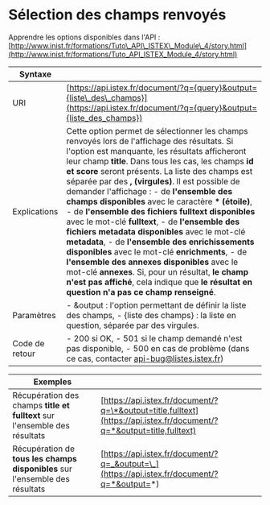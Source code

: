 # Sélection des champs renvoyés

Apprendre les options disponibles dans l'API : [http://www.inist.fr/formations/Tuto\_API\_ISTEX\_Module\_4/story.html](http://www.inist.fr/formations/Tuto_API_ISTEX_Module_4/story.html)

| Syntaxe |  |
| --- | --- |
| URI | [https://api.istex.fr/document/?q={query}&output={liste\_des\_champs}](https://api.istex.fr/document/?q={query}&output={liste_des_champs}) |
| Explications | Cette option permet de sélectionner les champs renvoyés lors de l'affichage des résultats.  Si l'option est manquante, les résultats afficheront leur champ **title**. Dans tous les cas, les champs **id et score** seront présents.  La liste des champs est séparée par des **, \(virgules\)**.  Il est possible de demander l'affichage :   - de **l'ensemble des champs disponibles** avec le caractère **\* \(étoile\)**,   - de **l'ensemble des fichiers fulltext disponibles** avec le mot-clé **fulltext**,   - de **l'ensemble des fichiers metadata disponibles** avec le mot-clé **metadata**,   - de **l'ensemble des enrichissements disponibles** avec le mot-clé **enrichments**,   - de **l'ensemble des annexes disponibles** avec le mot-clé **annexes**.   Si, pour un résultat, **le champ n'est pas affiché**, cela indique que **le résultat en question n'a pas ce champ renseigné**. |
| Paramètres | - &output : l'option permettant de définir la liste des champs, - {liste des champs} : la liste en question, séparée par des virgules. |
| Code de retour | - 200 si OK,  - 501 si le champ demandé n'est pas disponible,   - 500 en cas de problème \(dans ce cas, contacter [api-bug@listes.istex.fr](mailto:api-bug@listes.istex.fr)\) |

| Exemples |  |
| --- | --- |
| Récupération des champs **title et fulltext** sur l'ensemble des résultats | [https://api.istex.fr/document/?q=\*&output=title,fulltext](https://api.istex.fr/document/?q=*&output=title,fulltext) |
| Récupération de **tous les champs disponibles** sur l'ensemble des résultats | [https://api.istex.fr/document/?q=_&output=\_](https://api.istex.fr/document/?q=*&output=*) |

